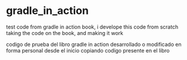 # gradle_in_action

test code from gradle in action book, i develope this code from scratch taking the code on the book, and making it work 

codigo de prueba del libro gradle in action desarrollado o modificado en forma personal desde el inicio copiando codigo presente en el libro
